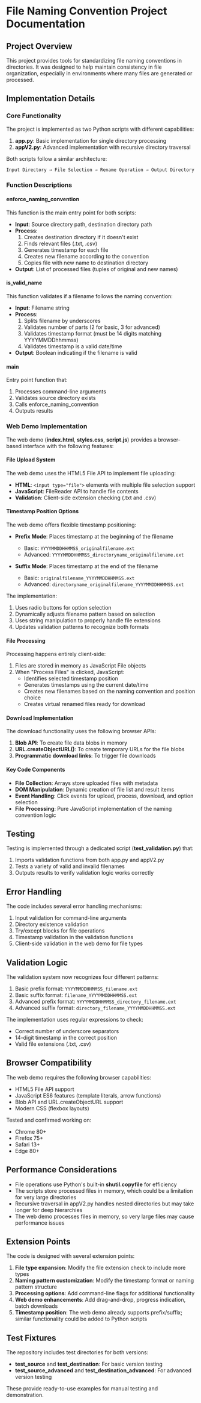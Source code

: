# File Naming Convention Project Documentation

## Project Overview

This project provides tools for standardizing file naming conventions in directories. It was designed to help maintain consistency in file organization, especially in environments where many files are generated or processed.

## Implementation Details

### Core Functionality

The project is implemented as two Python scripts with different capabilities:

1. **app.py**: Basic implementation for single directory processing
2. **appV2.py**: Advanced implementation with recursive directory traversal

Both scripts follow a similar architecture:

```
Input Directory → File Selection → Rename Operation → Output Directory
```

### Function Descriptions

#### enforce_naming_convention

This function is the main entry point for both scripts:

- **Input**: Source directory path, destination directory path
- **Process**:
  1. Creates destination directory if it doesn't exist
  2. Finds relevant files (.txt, .csv)
  3. Generates timestamp for each file
  4. Creates new filename according to the convention
  5. Copies file with new name to destination directory
- **Output**: List of processed files (tuples of original and new names)

#### is_valid_name

This function validates if a filename follows the naming convention:

- **Input**: Filename string
- **Process**:
  1. Splits filename by underscores
  2. Validates number of parts (2 for basic, 3 for advanced)
  3. Validates timestamp format (must be 14 digits matching YYYYMMDDhhmmss)
  4. Validates timestamp is a valid date/time
- **Output**: Boolean indicating if the filename is valid

#### main

Entry point function that:
1. Processes command-line arguments
2. Validates source directory exists
3. Calls enforce_naming_convention
4. Outputs results

### Web Demo Implementation

The web demo (**index.html**, **styles.css**, **script.js**) provides a browser-based interface with the following features:

#### File Upload System

The web demo uses the HTML5 File API to implement file uploading:

- **HTML**: `<input type="file">` elements with multiple file selection support
- **JavaScript**: FileReader API to handle file contents
- **Validation**: Client-side extension checking (.txt and .csv)

#### Timestamp Position Options

The web demo offers flexible timestamp positioning:

- **Prefix Mode**: Places timestamp at the beginning of the filename
  - Basic: `YYYYMMDDHHMMSS_originalfilename.ext`
  - Advanced: `YYYYMMDDHHMMSS_directoryname_originalfilename.ext`

- **Suffix Mode**: Places timestamp at the end of the filename
  - Basic: `originalfilename_YYYYMMDDHHMMSS.ext`
  - Advanced: `directoryname_originalfilename_YYYYMMDDHHMMSS.ext`

The implementation:
1. Uses radio buttons for option selection
2. Dynamically adjusts filename pattern based on selection
3. Uses string manipulation to properly handle file extensions
4. Updates validation patterns to recognize both formats

#### File Processing

Processing happens entirely client-side:

1. Files are stored in memory as JavaScript File objects
2. When "Process Files" is clicked, JavaScript:
   - Identifies selected timestamp position
   - Generates timestamps using the current date/time
   - Creates new filenames based on the naming convention and position choice
   - Creates virtual renamed files ready for download

#### Download Implementation

The download functionality uses the following browser APIs:

1. **Blob API**: To create file data blobs in memory
2. **URL.createObjectURL()**: To create temporary URLs for the file blobs
3. **Programmatic download links**: To trigger file downloads

#### Key Code Components

- **File Collection**: Arrays store uploaded files with metadata
- **DOM Manipulation**: Dynamic creation of file list and result items
- **Event Handling**: Click events for upload, process, download, and option selection
- **File Processing**: Pure JavaScript implementation of the naming convention logic

## Testing

Testing is implemented through a dedicated script (**test_validation.py**) that:

1. Imports validation functions from both app.py and appV2.py
2. Tests a variety of valid and invalid filenames
3. Outputs results to verify validation logic works correctly

## Error Handling

The code includes several error handling mechanisms:

1. Input validation for command-line arguments
2. Directory existence validation
3. Try/except blocks for file operations
4. Timestamp validation in the validation functions
5. Client-side validation in the web demo for file types

## Validation Logic

The validation system now recognizes four different patterns:

1. Basic prefix format: `YYYYMMDDHHMMSS_filename.ext`
2. Basic suffix format: `filename_YYYYMMDDHHMMSS.ext`
3. Advanced prefix format: `YYYYMMDDHHMMSS_directory_filename.ext`
4. Advanced suffix format: `directory_filename_YYYYMMDDHHMMSS.ext`

The implementation uses regular expressions to check:
- Correct number of underscore separators
- 14-digit timestamp in the correct position
- Valid file extensions (.txt, .csv)

## Browser Compatibility

The web demo requires the following browser capabilities:

- HTML5 File API support
- JavaScript ES6 features (template literals, arrow functions)
- Blob API and URL.createObjectURL support
- Modern CSS (flexbox layouts)

Tested and confirmed working on:
- Chrome 80+
- Firefox 75+
- Safari 13+
- Edge 80+

## Performance Considerations

- File operations use Python's built-in **shutil.copyfile** for efficiency
- The scripts store processed files in memory, which could be a limitation for very large directories
- Recursive traversal in appV2.py handles nested directories but may take longer for deep hierarchies
- The web demo processes files in memory, so very large files may cause performance issues

## Extension Points

The code is designed with several extension points:

1. **File type expansion**: Modify the file extension check to include more types
2. **Naming pattern customization**: Modify the timestamp format or naming pattern structure
3. **Processing options**: Add command-line flags for additional functionality
4. **Web demo enhancements**: Add drag-and-drop, progress indication, batch downloads
5. **Timestamp position**: The web demo already supports prefix/suffix; similar functionality could be added to Python scripts

## Test Fixtures

The repository includes test directories for both versions:

- **test_source** and **test_destination**: For basic version testing
- **test_source_advanced** and **test_destination_advanced**: For advanced version testing

These provide ready-to-use examples for manual testing and demonstration.